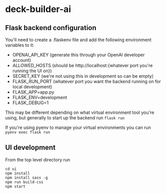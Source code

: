 # deck-builder-ai

## Flask backend configuration
You'll need to create a .flaskenv file and add the following environment variables to it:
- OPENAI_API_KEY (generate this through your OpenAI developer account)
- ALLOWED_HOSTS (should be http://localhost:{whatever port you're running the UI on})
- SECRET_KEY (we're not using this in development so can be empty)
- FLASK_RUN_PORT (whatever port you want the backend running on for local development)
- FLASK_APP=app.py
- FLASK_ENV=development
- FLASK_DEBUG=1

This may be different depending on what virtual environment tool you're using, but generally to start up the backend run `flask run`

If you're using pyenv to manage your virtual environments you can run `pyenv exec flask run`


## UI development
From the top level directory run
```
cd ui
npm install
npm install sass -g
npm run build-css
npm start
```
